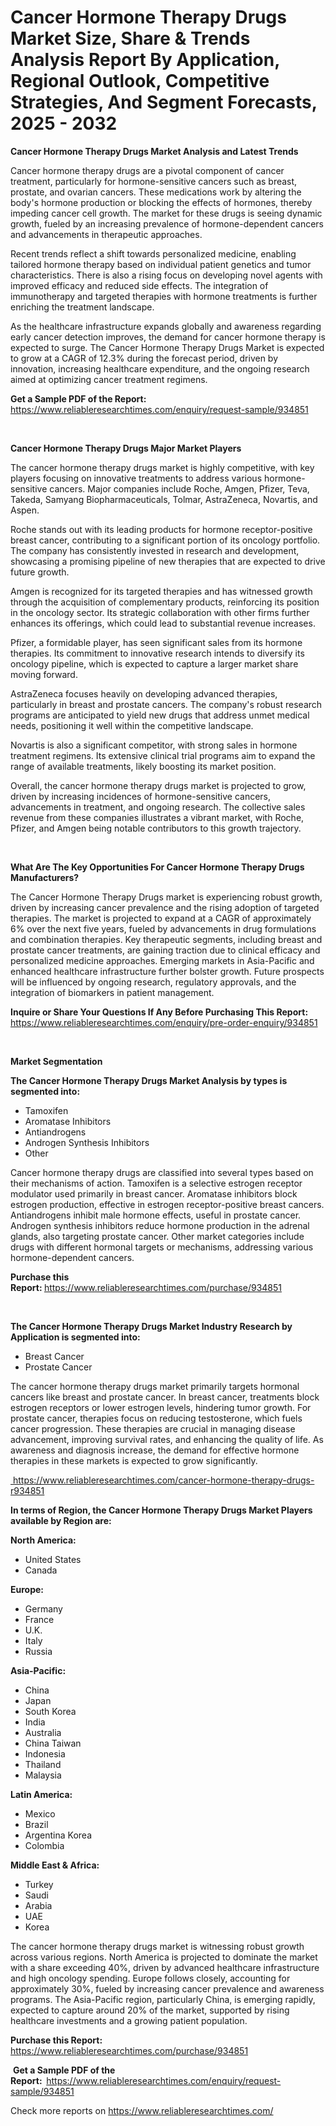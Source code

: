 <p><h1>Cancer Hormone Therapy Drugs Market Size, Share & Trends Analysis Report By Application, Regional Outlook, Competitive Strategies, And Segment Forecasts, 2025 - 2032</h1></p><p><strong>Cancer Hormone Therapy Drugs Market Analysis and Latest Trends</strong></p>
<p><p>Cancer hormone therapy drugs are a pivotal component of cancer treatment, particularly for hormone-sensitive cancers such as breast, prostate, and ovarian cancers. These medications work by altering the body's hormone production or blocking the effects of hormones, thereby impeding cancer cell growth. The market for these drugs is seeing dynamic growth, fueled by an increasing prevalence of hormone-dependent cancers and advancements in therapeutic approaches.</p><p>Recent trends reflect a shift towards personalized medicine, enabling tailored hormone therapy based on individual patient genetics and tumor characteristics. There is also a rising focus on developing novel agents with improved efficacy and reduced side effects. The integration of immunotherapy and targeted therapies with hormone treatments is further enriching the treatment landscape.</p><p>As the healthcare infrastructure expands globally and awareness regarding early cancer detection improves, the demand for cancer hormone therapy is expected to surge. The Cancer Hormone Therapy Drugs Market is expected to grow at a CAGR of 12.3% during the forecast period, driven by innovation, increasing healthcare expenditure, and the ongoing research aimed at optimizing cancer treatment regimens.</p></p>
<p><strong>Get a Sample PDF of the Report:&nbsp;</strong> <a href="https://www.reliableresearchtimes.com/enquiry/request-sample/934851?utm_campaign=2719&utm_medium=2&utm_source=Github&utm_content=ia&utm_term=07032025&utm_id=cancer-hormone-therapy-drugs">https://www.reliableresearchtimes.com/enquiry/request-sample/934851</a></p>
<p>&nbsp;</p>
<p><strong>Cancer Hormone Therapy Drugs Major Market Players</strong></p>
<p><p>The cancer hormone therapy drugs market is highly competitive, with key players focusing on innovative treatments to address various hormone-sensitive cancers. Major companies include Roche, Amgen, Pfizer, Teva, Takeda, Samyang Biopharmaceuticals, Tolmar, AstraZeneca, Novartis, and Aspen.</p><p>Roche stands out with its leading products for hormone receptor-positive breast cancer, contributing to a significant portion of its oncology portfolio. The company has consistently invested in research and development, showcasing a promising pipeline of new therapies that are expected to drive future growth.</p><p>Amgen is recognized for its targeted therapies and has witnessed growth through the acquisition of complementary products, reinforcing its position in the oncology sector. Its strategic collaboration with other firms further enhances its offerings, which could lead to substantial revenue increases.</p><p>Pfizer, a formidable player, has seen significant sales from its hormone therapies. Its commitment to innovative research intends to diversify its oncology pipeline, which is expected to capture a larger market share moving forward.</p><p>AstraZeneca focuses heavily on developing advanced therapies, particularly in breast and prostate cancers. The company's robust research programs are anticipated to yield new drugs that address unmet medical needs, positioning it well within the competitive landscape.</p><p>Novartis is also a significant competitor, with strong sales in hormone treatment regimens. Its extensive clinical trial programs aim to expand the range of available treatments, likely boosting its market position.</p><p>Overall, the cancer hormone therapy drugs market is projected to grow, driven by increasing incidences of hormone-sensitive cancers, advancements in treatment, and ongoing research. The collective sales revenue from these companies illustrates a vibrant market, with Roche, Pfizer, and Amgen being notable contributors to this growth trajectory.</p></p>
<p>&nbsp;</p>
<p><strong>What Are The Key Opportunities For Cancer Hormone Therapy Drugs Manufacturers?</strong></p>
<p><p>The Cancer Hormone Therapy Drugs market is experiencing robust growth, driven by increasing cancer prevalence and the rising adoption of targeted therapies. The market is projected to expand at a CAGR of approximately 6% over the next five years, fueled by advancements in drug formulations and combination therapies. Key therapeutic segments, including breast and prostate cancer treatments, are gaining traction due to clinical efficacy and personalized medicine approaches. Emerging markets in Asia-Pacific and enhanced healthcare infrastructure further bolster growth. Future prospects will be influenced by ongoing research, regulatory approvals, and the integration of biomarkers in patient management.</p></p>
<p><strong>Inquire or Share Your Questions If Any Before Purchasing This Report:</strong> <a href="https://www.reliableresearchtimes.com/enquiry/pre-order-enquiry/934851?utm_campaign=2719&utm_medium=2&utm_source=Github&utm_content=ia&utm_term=07032025&utm_id=cancer-hormone-therapy-drugs">https://www.reliableresearchtimes.com/enquiry/pre-order-enquiry/934851</a></p>
<p>&nbsp;</p>
<p><strong>Market Segmentation</strong></p>
<p><strong>The Cancer Hormone Therapy Drugs Market Analysis by types is segmented into:</strong></p>
<p><ul><li>Tamoxifen</li><li>Aromatase Inhibitors</li><li>Antiandrogens</li><li>Androgen Synthesis Inhibitors</li><li>Other</li></ul></p>
<p><p>Cancer hormone therapy drugs are classified into several types based on their mechanisms of action. Tamoxifen is a selective estrogen receptor modulator used primarily in breast cancer. Aromatase inhibitors block estrogen production, effective in estrogen receptor-positive breast cancers. Antiandrogens inhibit male hormone effects, useful in prostate cancer. Androgen synthesis inhibitors reduce hormone production in the adrenal glands, also targeting prostate cancer. Other market categories include drugs with different hormonal targets or mechanisms, addressing various hormone-dependent cancers.</p></p>
<p><strong>Purchase this Report:&nbsp;</strong><a href="https://www.reliableresearchtimes.com/purchase/934851?utm_campaign=2719&utm_medium=2&utm_source=Github&utm_content=ia&utm_term=07032025&utm_id=cancer-hormone-therapy-drugs">https://www.reliableresearchtimes.com/purchase/934851</a></p>
<p>&nbsp;</p>
<p><strong>The Cancer Hormone Therapy Drugs Market Industry Research by Application is segmented into:</strong></p>
<p><ul><li>Breast Cancer</li><li>Prostate Cancer</li></ul></p>
<p><p>The cancer hormone therapy drugs market primarily targets hormonal cancers like breast and prostate cancer. In breast cancer, treatments block estrogen receptors or lower estrogen levels, hindering tumor growth. For prostate cancer, therapies focus on reducing testosterone, which fuels cancer progression. These therapies are crucial in managing disease advancement, improving survival rates, and enhancing the quality of life. As awareness and diagnosis increase, the demand for effective hormone therapies in these markets is expected to grow significantly.</p></p>
<p><a href="https://www.reliableresearchtimes.com/cancer-hormone-therapy-drugs-r934851?utm_campaign=2719&utm_medium=2&utm_source=Github&utm_content=ia&utm_term=07032025&utm_id=cancer-hormone-therapy-drugs">&nbsp;https://www.reliableresearchtimes.com/cancer-hormone-therapy-drugs-r934851</a></p>
<p><strong>In terms of Region, the Cancer Hormone Therapy Drugs Market Players available by Region are:</strong></p>
<p>
    <p> <strong> North America: </strong>
        <ul>
            <li>United States</li>
            <li>Canada</li>
        </ul>
        </p> 
    <p> <strong> Europe: </strong>
        <ul>
            <li>Germany</li>
            <li>France</li>
            <li>U.K.</li>
            <li>Italy</li>
            <li>Russia</li>
        </ul>
        </p> 
    <p> <strong> Asia-Pacific: </strong>
        <ul>
            <li>China</li>
            <li>Japan</li>
            <li>South Korea</li>
            <li>India</li>
            <li>Australia</li>
            <li>China Taiwan</li>
            <li>Indonesia</li>
            <li>Thailand</li>
            <li>Malaysia</li>
        </ul>
        </p> 
    <p> <strong> Latin America: </strong>
        <ul>
            <li>Mexico</li>
            <li>Brazil</li>
            <li>Argentina Korea</li>
            <li>Colombia</li>
        </ul>
        </p> 
    <p> <strong> Middle East & Africa: </strong>
        <ul>
            <li>Turkey</li>
            <li>Saudi</li>
            <li>Arabia</li>
            <li>UAE</li>
            <li>Korea</li>
        </ul>
    </p>
    </p>
<p><p>The cancer hormone therapy drugs market is witnessing robust growth across various regions. North America is projected to dominate the market with a share exceeding 40%, driven by advanced healthcare infrastructure and high oncology spending. Europe follows closely, accounting for approximately 30%, fueled by increasing cancer prevalence and awareness programs. The Asia-Pacific region, particularly China, is emerging rapidly, expected to capture around 20% of the market, supported by rising healthcare investments and a growing patient population.</p></p>
<p><strong>Purchase this Report: </strong><a href="https://www.reliableresearchtimes.com/purchase/934851?utm_campaign=2719&utm_medium=2&utm_source=Github&utm_content=ia&utm_term=07032025&utm_id=cancer-hormone-therapy-drugs">https://www.reliableresearchtimes.com/purchase/934851</a></p>
<p>&nbsp;<strong>Get a Sample PDF of the Report:&nbsp;&nbsp;</strong><a href="https://www.reliableresearchtimes.com/enquiry/request-sample/934851?utm_campaign=2719&utm_medium=2&utm_source=Github&utm_content=ia&utm_term=07032025&utm_id=cancer-hormone-therapy-drugs">https://www.reliableresearchtimes.com/enquiry/request-sample/934851</a></p>
<p><strong></strong></p>
<p>Check more reports on <a href="https://www.reliableresearchtimes.com/?utm_campaign=2719&utm_medium=2&utm_source=Github&utm_content=ia&utm_term=07032025&utm_id=cancer-hormone-therapy-drugs">https://www.reliableresearchtimes.com/</a></p>